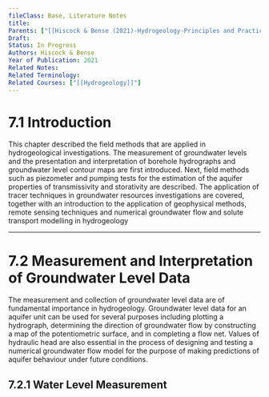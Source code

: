 ```yaml
---
fileClass: Base, Literature Notes
title: 
Parents: ["[[Hiscock & Bense (2021)-Hydrogeology-Principles and Practice]]", "[[Hiscock & Bense (2021)-Chapter 2]]"]
Draft: 
Status: In Progress
Authors: Hiscock & Bense
Year of Publication: 2021
Related Notes: 
Related Terminology: 
Related Courses: ["[[Hydrogeology]]"]
---
```

# 7.1 Introduction
This chapter described the field methods that are applied in hydrogeological investigations. The measurement of groundwater levels and the presentation and interpretation of borehole hydrographs and groundwater level contour maps are first introduced. Next, field methods such as piezometer and pumping tests for the estimation of the aquifer properties of transmissivity and storativity are described. The application of tracer techniques in groundwater resources investigations are covered, together with an introduction to the application of geophysical methods, remote sensing techniques and numerical groundwater flow and solute transport modelling in hydrogeology

---
# 7.2 Measurement and Interpretation of Groundwater Level Data

The measurement and collection of groundwater level data are of fundamental importance in hydrogeology. Groundwater level data for an aquifer unit can be used for several purposes including plotting a hydrograph, determining the direction of groundwater flow by constructing a map of the potentiometric surface, and in completing a flow net. Values of hydraulic head are also essential in the process of designing and testing a numerical groundwater flow model for the purpose of making predictions of aquifer behaviour under future conditions.

## 7.2.1 Water Level Measurement
